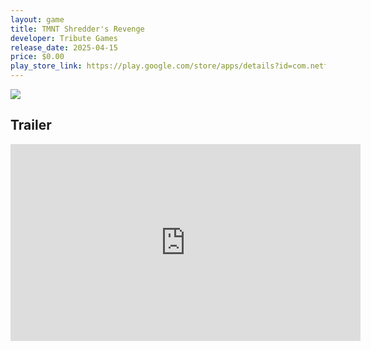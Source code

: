 ```yaml
---
layout: game
title: TMNT Shredder's Revenge
developer: Tribute Games
release_date: 2025-04-15
price: $0.00
play_store_link: https://play.google.com/store/apps/details?id=com.netflix.NGP.TMNTShreddersRevenge
---
```


<!-- Write your game description here. -->

<!-- Add your image embeds here. Remember to place images in assets/images/ -->
<img src="{{ 'assets/images/tmnt_shredders_revenge_gameplay.jpg' | relative_url }}" />
<!-- IMPORTANT: Please manually place the image file 'tmnt_shredders_revenge_gameplay.jpg' into the 'assets/images/' directory. -->

<!-- Optional: Add a rating section -->
<!-- ## My Rating
<!-- **Overall:** ⭐⭐⭐⭐☆ -->

<!-- Optional: Add a trailer section -->
## Trailer
<iframe width="560" height="315" src="https://www.youtube.com/embed/gHMYwrC7oAo?si=9Cn04kWkT5JChpmF" title="YouTube video player" frameborder="0" allow="accelerometer; autoplay; clipboard-write; encrypted-media; gyroscope; picture-in-picture; web-share" referrerpolicy="strict-origin-when-cross-origin" allowfullscreen></iframe>